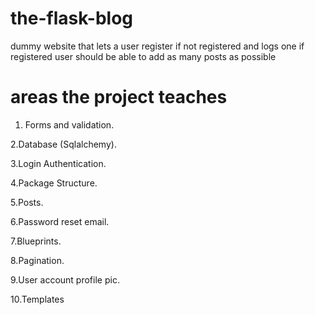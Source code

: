 # the-flask-blog
dummy website that lets a user register if not registered and logs one if registered
user should be able to add as many posts as possible

# areas the project teaches

  1. Forms and validation.
  
  2.Database (Sqlalchemy).
  
  3.Login Authentication.
  
  4.Package Structure.
  
  5.Posts.
  
  6.Password reset email.
  
  7.Blueprints.
  
  8.Pagination.
  
  9.User account profile pic.
  
  10.Templates
 
